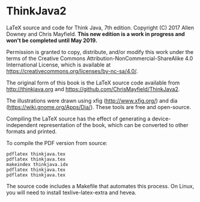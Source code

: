 # ThinkJava2
LaTeX source and code for Think Java, 7th edition. Copyright (C) 2017 Allen Downey and Chris Mayfield. **This new edition is a work in progress and won't be completed until May 2019.**

Permission is granted to copy, distribute, and/or modify this work under the terms of the Creative Commons Attribution-NonCommercial-ShareAlike 4.0 International License, which is available at https://creativecommons.org/licenses/by-nc-sa/4.0/.

The original form of this book is the LaTeX source code available from http://thinkjava.org and https://github.com/ChrisMayfield/ThinkJava2.

The illustrations were drawn using xfig (http://www.xfig.org/) and dia (https://wiki.gnome.org/Apps/Dia/). These tools are free and open-source.

Compiling the LaTeX source has the effect of generating a device-independent representation of the book, which can be converted to other formats and printed.

To compile the PDF version from source:

    pdflatex thinkjava.tex
    pdflatex thinkjava.tex
    makeindex thinkjava.idx
    pdflatex thinkjava.tex
    pdflatex thinkjava.tex

The source code includes a Makefile that automates this process. On Linux, you will need to install texlive-latex-extra and hevea.
